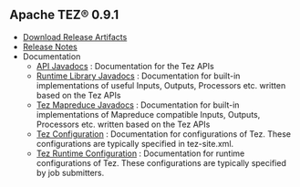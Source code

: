 <!--
   Licensed to the Apache Software Foundation (ASF) under one or more
   contributor license agreements.  See the NOTICE file distributed with
   this work for additional information regarding copyright ownership.
   The ASF licenses this file to You under the Apache License, Version 2.0
   (the "License"); you may not use this file except in compliance with
   the License.  You may obtain a copy of the License at

       http://www.apache.org/licenses/LICENSE-2.0

   Unless required by applicable law or agreed to in writing, software
   distributed under the License is distributed on an "AS IS" BASIS,
   WITHOUT WARRANTIES OR CONDITIONS OF ANY KIND, either express or implied.
   See the License for the specific language governing permissions and
   limitations under the License.
-->

<head><title>Apache TEZ&reg; 0.9.1</title></head>

Apache TEZ&reg; 0.9.1
----------------------

- [Download Release Artifacts](http://www.apache.org/dyn/closer.lua/tez/0.9.1/)
- [Release Notes](0.9.1/release-notes.txt)
- Documentation
    - [API Javadocs](0.9.1/tez-api-javadocs/index.html) : Documentation for the Tez APIs
    - [Runtime Library Javadocs](0.9.1/tez-runtime-library-javadocs/index.html) : Documentation for built-in implementations of useful Inputs, Outputs, Processors etc. written based on the Tez APIs 
    - [Tez Mapreduce Javadocs](0.9.1/tez-mapreduce-javadocs/index.html) : Documentation for built-in implementations of Mapreduce compatible Inputs, Outputs, Processors etc. written based on the Tez APIs 
    - [Tez Configuration](0.9.1/tez-api-javadocs/configs/TezConfiguration.html) : Documentation for configurations of Tez. These configurations are typically specified in tez-site.xml.
    - [Tez Runtime Configuration](0.9.1/tez-runtime-library-javadocs/configs/TezRuntimeConfiguration.html) : Documentation for runtime configurations of Tez. These configurations are typically specified by job submitters.
